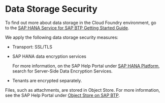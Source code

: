 <!-- loioa086d19b10834967ba173144cefaa805 -->

# Data Storage Security

To find out more about data storage in the Cloud Foundry environment, go to the [SAP HANA Service for SAP BTP Getting Started Guide](https://help.sap.com/docs/HANA_SERVICE_CF/cc53ad464a57404b8d453bbadbc81ceb/7cc0278fa13c4124bfe6af2ae5b59642.html).

We apply the following data storage security measures:

-   Transport: SSL/TLS

-   SAP HANA data encryption services

    For more information, on the SAP Help Portal under [SAP HANA Platform](https://help.sap.com/docs/SAP_HANA_PLATFORM), search for Server-Side Data Encryption Services.

-   Tenants are encrypted separately.


Files, such as attachments, are stored in Object Store. For more information, see the SAP Help Portal under [Object Store on SAP BTP](https://help.sap.com/docs/ObjectStore).

